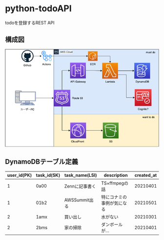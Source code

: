 # python-todoAPI
todoを登録するREST API

## 構成図
![](https://raw.githubusercontent.com/mini-hiori/python-todoAPI/main/docs/architecture.png)

## DynamoDBテーブル定義

| user_id(PK) | task_id(SK) | task_name(LSI) | description | created_at | 
| ---- | ---- | ---- | ---- | ---- |
| 1 | 0a00 | Zennに記事書く | TS×ffmpegの話 | 20210401 | 
| 1 | 01b2 | AWSSummit出る | 特にコナミの事例が気になる | 20210501 |
| 2 | 1amx | 買い出し | 水がない | 20210301 | 
| 2 | 2bms | 家の掃除 | ダンボールが… | 20210401 |